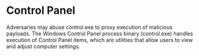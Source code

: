 # Control Panel

Adversaries may abuse control.exe to proxy execution of malicious payloads. The Windows Control Panel process binary (control.exe) handles execution of Control Panel items, which are utilities that allow users to view and adjust computer settings.